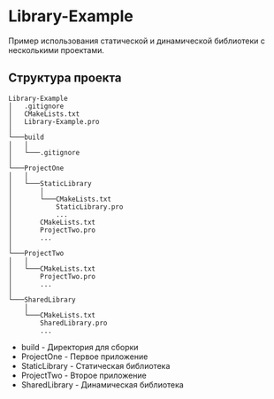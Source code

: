 # Library-Example

Пример использования статической и динамической библиотеки с несколькими проектами.

## Структура проекта

```
Library-Example
│   .gitignore
│   CMakeLists.txt
│   Library-Example.pro
│
└───build
│   │
│   └───.gitignore
│
└───ProjectOne
│   │
│   └───StaticLibrary
│       │
│       └───CMakeLists.txt
│           StaticLibrary.pro
│           ...
│       CMakeLists.txt
│       ProjectTwo.pro
│       ...
│       
└───ProjectTwo
│   │
│   └───CMakeLists.txt
│       ProjectTwo.pro
│       ...
│
└───SharedLibrary
    │
    └───CMakeLists.txt
        SharedLibrary.pro
        ...

```

* build - Директория для сборки
* ProjectOne - Первое приложение
* StaticLibrary - Статическая библиотека
* ProjectTwo - Второе приложение
* SharedLibrary - Динамическая библиотека